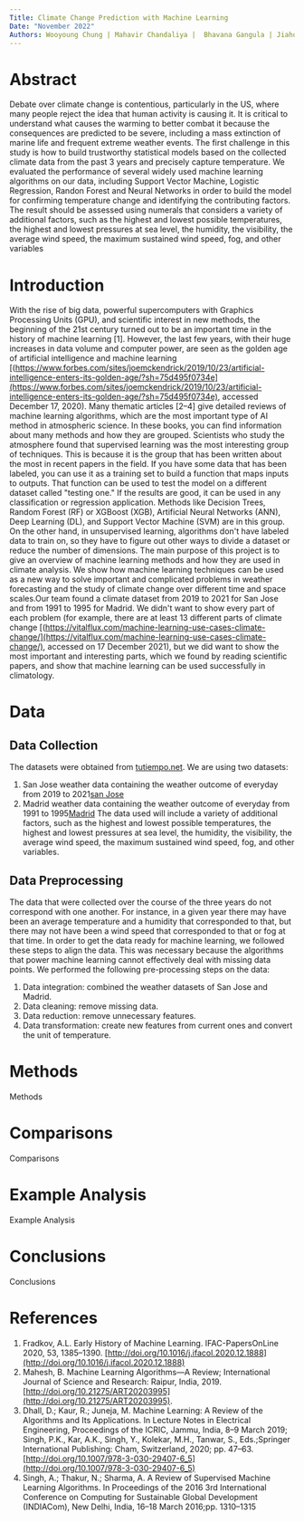 ```yaml
---
Title: Climate Change Prediction with Machine Learning
Date: "November 2022"
Authors: Wooyoung Chung | Mahavir Chandaliya |  Bhavana Gangula | Jiahong Zhan
---
```


# Abstract
Debate over climate change is contentious, particularly in the US, where many people reject the idea that human activity is causing it. It is critical to understand what causes the warming to better combat it because the consequences are predicted to be severe, including a mass extinction of marine life and frequent extreme weather events. The first challenge in this study is how to build trustworthy statistical models based on the collected climate data from the past 3 years and precisely capture temperature. We evaluated the performance of several widely used machine learning algorithms on our data, including Support Vector Machine, Logistic Regression, Randon Forest and Neural Networks in order to build the model for confirming temperature change and identifying the contributing factors. The result should be assessed using numerals that considers a variety of additional factors, such as the highest and lowest possible temperatures, the highest and lowest pressures at sea level, the humidity, the visibility, the average wind speed, the maximum sustained wind speed, fog, and other variables

# Introduction
With the rise of big data, powerful supercomputers with Graphics Processing Units (GPU), and scientific interest in new methods, the beginning of the 21st century turned out to be an important time in the history of machine learning [1]. However, the last few years, with their huge increases in data volume and computer power, are seen as the golden age of artificial intelligence and machine learning [(https://www.forbes.com/sites/joemckendrick/2019/10/23/artificial-intelligence-enters-its-golden-age/?sh=75d495f0734e](https://www.forbes.com/sites/joemckendrick/2019/10/23/artificial-intelligence-enters-its-golden-age/?sh=75d495f0734e), accessed December 17, 2020).
Many thematic articles [2–4] give detailed reviews of machine learning algorithms, which are the most important type of AI method in atmospheric science. In these books, you can find information about many methods and how they are grouped. Scientists who study the atmosphere found that supervised learning was the most interesting group of techniques. This is because it is the group that has been written about the most in recent papers in the field. If you have some data that has been labeled, you can use it as a training set to build a function that maps inputs to outputs. That function can be used to test the model on a different dataset called "testing one." If the results are good, it can be used in any classification or regression application. Methods like Decision Trees, Random Forest (RF) or XGBoost (XGB), Artificial Neural Networks (ANN), Deep Learning (DL), and Support Vector Machine (SVM) are in this group. On the other hand, in unsupervised learning, algorithms don't have labeled data to train on, so they have to figure out other ways to divide a dataset or reduce the number of dimensions.
The main purpose of this project is to give an overview of machine learning methods and how they are used in climate analysis. We show how machine learning techniques can be used as a new way to solve important and complicated problems in weather forecasting and the study of climate change over different time and space scales.Our team found a climate dataset from 2019 to 2021 for San Jose and from 1991 to 1995 for Madrid. We didn't want to show every part of each problem (for example, there are at least 13 different parts of climate change [(https://vitalflux.com/machine-learning-use-cases-climate-change/](https://vitalflux.com/machine-learning-use-cases-climate-change/), accessed on 17 December 2021), but we did want to show the most important and interesting parts, which we found by reading scientific papers, and show that machine learning can be used successfully in climatology.

# Data
## Data Collection
The datasets were obtained from [tutiempo.net](https://en.tutiempo.net/climate ). We are using two datasets:
1) San Jose weather data containing the weather outcome of everyday from 2019 to 2021[san Jose](https://en.tutiempo.net/climate/ws-724945.html)
2) Madrid weather data containing the weather outcome of everyday from 1991 to 1995[Madrid](https://en.tutiempo.net/climate/download/info/)
The data used will include a variety of additional factors, such as the highest and lowest possible temperatures, the highest and lowest pressures at sea level, the humidity, the visibility, the average wind speed, the maximum sustained wind speed, fog, and other variables.


## Data Preprocessing
The data that were collected over the course of the three years do not correspond with one another. For instance, in a given year there may have been an average temperature and a humidity that corresponded to that, but there may not have been a wind speed that corresponded to that or fog at that time. In order to get the data ready for machine learning, we followed these steps to align the data. This was necessary because the algorithms that power machine learning cannot effectively deal with missing data points.
We performed the following pre-processing steps on the data:
1) Data integration: combined the weather datasets of San Jose and Madrid.
2) Data cleaning: remove missing data.
3) Data reduction: remove unnecessary features.
4) Data transformation: create new features from current ones and convert the unit of temperature.

# Methods
Methods

# Comparisons
Comparisons

# Example Analysis
Example Analysis

# Conclusions
Conclusions

# References
1) Fradkov, A.L. Early History of Machine Learning. IFAC-PapersOnLine 2020, 53, 1385–1390. [http://doi.org/10.1016/j.ifacol.2020.12.1888](http://doi.org/10.1016/j.ifacol.2020.12.1888)
2) Mahesh, B. Machine Learning Algorithms—A Review; International Journal of Science and Research: Raipur, India, 2019. [http://doi.org/10.21275/ART20203995](http://doi.org/10.21275/ART20203995).
3) Dhall, D.; Kaur, R.; Juneja, M. Machine Learning: A Review of the Algorithms and Its Applications. In Lecture Notes in Electrical Engineering, Proceedings of the ICRIC, Jammu, India, 8–9 March 2019; Singh, P.K., Kar, A.K., Singh, Y., Kolekar, M.H., Tanwar, S., Eds.;Springer International Publishing: Cham, Switzerland, 2020; pp. 47–63. [http://doi.org/10.1007/978-3-030-29407-6_5](http://doi.org/10.1007/978-3-030-29407-6_5)
4) Singh, A.; Thakur, N.; Sharma, A. A Review of Supervised Machine Learning Algorithms. In Proceedings of the 2016 3rd International Conference on Computing for Sustainable Global Development (INDIACom), New Delhi, India, 16–18 March 2016;pp. 1310–1315
